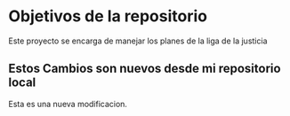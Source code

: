 # Objetivos de la repositorio

Este proyecto se encarga de manejar los planes de la liga de la justicia


## Estos Cambios son nuevos desde mi repositorio local
Esta es una nueva modificacion.


